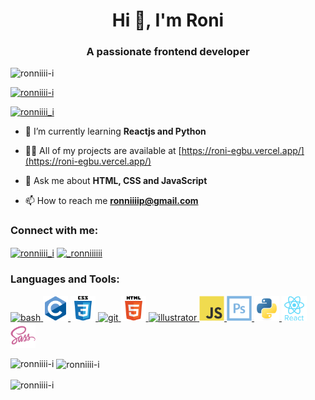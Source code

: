 <h1 align="center">Hi 👋, I'm Roni</h1>
<h3 align="center">A passionate frontend developer</h3>

<p align="left"> <img src="https://komarev.com/ghpvc/?username=ronniiii-i&label=Profile%20views&color=0e75b6&style=flat" alt="ronniiii-i" /> </p>

<p align="left"> <a href="https://github.com/ryo-ma/github-profile-trophy"><img src="https://github-profile-trophy.vercel.app/?username=ronniiii-i" alt="ronniiii-i" /></a> </p>

<p align="left"> <a href="https://twitter.com/ronniiii_i" target="blank"><img src="https://img.shields.io/twitter/follow/ronniiii_i?logo=twitter&style=for-the-badge" alt="ronniiii_i" /></a> </p>

<!-- - 🔭 I’m currently working on [an online store](https://github.com/ronniiii-i/jewellry_store) -->

- 🌱 I’m currently learning **Reactjs and Python**

- 👨‍💻 All of my projects are available at [https://roni-egbu.vercel.app/](https://roni-egbu.vercel.app/)

- 💬 Ask me about **HTML, CSS and JavaScript**

- 📫 How to reach me **ronniiiip@gmail.com**

<h3 align="left">Connect with me:</h3>
<p align="left">
<a href="https://twitter.com/ronniiii_i" target="blank"><img align="center" src="https://raw.githubusercontent.com/rahuldkjain/github-profile-readme-generator/master/src/images/icons/Social/twitter.svg" alt="ronniiii_i" height="30" width="40" /></a>
<a href="https://instagram.com/_ronniiiiii" target="blank"><img align="center" src="https://raw.githubusercontent.com/rahuldkjain/github-profile-readme-generator/master/src/images/icons/Social/instagram.svg" alt="_ronniiiiii" height="30" width="40" /></a>
</p>

<h3 align="left">Languages and Tools:</h3>
<p align="left"> <a href="https://www.gnu.org/software/bash/" target="_blank" rel="noreferrer"> <img src="https://www.vectorlogo.zone/logos/gnu_bash/gnu_bash-icon.svg" alt="bash" width="40" height="40"/> </a> <a href="https://www.cprogramming.com/" target="_blank" rel="noreferrer"> <img src="https://raw.githubusercontent.com/devicons/devicon/master/icons/c/c-original.svg" alt="c" width="40" height="40"/> </a> <a href="https://www.w3schools.com/css/" target="_blank" rel="noreferrer"> <img src="https://raw.githubusercontent.com/devicons/devicon/master/icons/css3/css3-original-wordmark.svg" alt="css3" width="40" height="40"/> </a> <a href="https://git-scm.com/" target="_blank" rel="noreferrer"> <img src="https://www.vectorlogo.zone/logos/git-scm/git-scm-icon.svg" alt="git" width="40" height="40"/> </a> <a href="https://www.w3.org/html/" target="_blank" rel="noreferrer"> <img src="https://raw.githubusercontent.com/devicons/devicon/master/icons/html5/html5-original-wordmark.svg" alt="html5" width="40" height="40"/> </a> <a href="https://www.adobe.com/in/products/illustrator.html" target="_blank" rel="noreferrer"> <img src="https://www.vectorlogo.zone/logos/adobe_illustrator/adobe_illustrator-icon.svg" alt="illustrator" width="40" height="40"/> </a> <a href="https://developer.mozilla.org/en-US/docs/Web/JavaScript" target="_blank" rel="noreferrer"> <img src="https://raw.githubusercontent.com/devicons/devicon/master/icons/javascript/javascript-original.svg" alt="javascript" width="40" height="40"/> </a> <a href="https://www.photoshop.com/en" target="_blank" rel="noreferrer"> <img src="https://raw.githubusercontent.com/devicons/devicon/master/icons/photoshop/photoshop-line.svg" alt="photoshop" width="40" height="40"/> </a> <a href="https://www.python.org" target="_blank" rel="noreferrer"> <img src="https://raw.githubusercontent.com/devicons/devicon/master/icons/python/python-original.svg" alt="python" width="40" height="40"/> </a> <a href="https://reactjs.org/" target="_blank" rel="noreferrer"> <img src="https://raw.githubusercontent.com/devicons/devicon/master/icons/react/react-original-wordmark.svg" alt="react" width="40" height="40"/> </a> <a href="https://sass-lang.com" target="_blank" rel="noreferrer"> <img src="https://raw.githubusercontent.com/devicons/devicon/master/icons/sass/sass-original.svg" alt="sass" width="40" height="40"/> </a> </p>

<p><img align="left" src="https://github-readme-stats.vercel.app/api/top-langs?username=ronniiii-i&show_icons=true&locale=en&layout=compact" alt="ronniiii-i" /></p>

<p>&nbsp;<img align="center" src="https://github-readme-stats.vercel.app/api?username=ronniiii-i&show_icons=true&locale=en" alt="ronniiii-i" /></p>

<p><img align="center" src="https://github-readme-streak-stats.herokuapp.com/?user=ronniiii-i&" alt="ronniiii-i" /></p>
